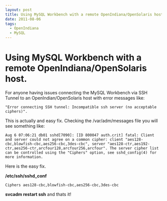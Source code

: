 ```yaml
---
layout: post
title: Using MySQL Workbench with a remote OpenIndiana/OpenSolaris host.
date: 2011-08-06
tags:
  - OpenIndiana
  - MySQL
---
```

# Using MySQL Workbench with a remote OpenIndiana/OpenSolaris host.

For anyone having issues connecting the MySQL Workbench via SSH Tunnel to an OpenIndian/OpenSolaris host with error messages like:

	"Error connecting SSH tunnel: Incompatible ssh server (no acceptable ciphers)".

This is actually and easy fix. Checking the /var/adm/messages file you will see something like:

	Aug 6 07:06:21 db01 sshd[7090]: [ID 800047 auth.crit] fatal: Client and server could not agree on a common cipher: client "aes128-cbc,blowfish-cbc,aes256-cbc,3des-cbc", server "aes128-ctr,aes192-ctr,aes256-ctr,arcfour128,arcfour256,arcfour". The server cipher list can be controlled using the "Ciphers" option, see sshd_config(4) for more information.

Here is the easy fix.

**/etc/ssh/sshd_conf**

	Ciphers aes128-cbc,blowfish-cbc,aes256-cbc,3des-cbc

**svcadm restart ssh** and thats it!
